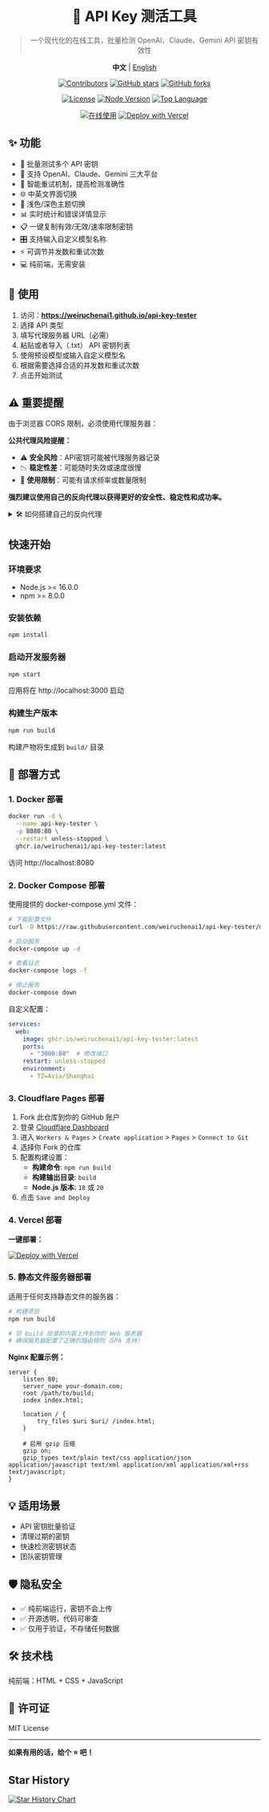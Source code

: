 <div align="center">

# 🔑 API Key 测活工具
> 一个现代化的在线工具，批量检测 OpenAI、Claude、Gemini API 密钥有效性

**中文** | [English](./README.en.md)

[![Contributors](https://img.shields.io/github/contributors/weiruchenai1/api-key-tester?style=flat&color=orange)](https://github.com/weiruchenai1/api-key-tester/graphs/contributors)
[![GitHub stars](https://img.shields.io/github/stars/weiruchenai1/api-key-tester?style=flat&color=yellow)](https://github.com/weiruchenai1/api-key-tester/stargazers)
[![GitHub forks](https://img.shields.io/github/forks/weiruchenai1/api-key-tester?style=flat&color=green)](https://github.com/weiruchenai1/api-key-tester/network/members)

[![License](https://img.shields.io/github/license/weiruchenai1/api-key-tester?style=flat&color=blue)](https://github.com/weiruchenai1/api-key-tester/blob/main/LICENSE)
[![Node Version](https://img.shields.io/badge/node-%3E=16.0.0-brightgreen?style=flat&logo=node.js)](https://nodejs.org/)
[![Top Language](https://img.shields.io/github/languages/top/weiruchenai1/api-key-tester?style=flat&logo=javascript&color=yellow)](https://github.com/weiruchenai1/api-key-tester)

[![在线使用](https://img.shields.io/badge/在线使用-GitHub%20Pages-blue?style=flat&logo=github)](https://weiruchenai1.github.io/api-key-tester)
[![Deploy with Vercel](https://img.shields.io/badge/Deploy-Vercel-black?style=flat&logo=vercel)](https://vercel.com/new/clone?repository-url=https://github.com/weiruchenai1/api-key-tester)

</div>

## ✨ 功能

- 🚀 批量测试多个 API 密钥
- 🎯 支持 OpenAI、Claude、Gemini 三大平台
- 🔄 智能重试机制，提高检测准确性
- 🌐 中英文界面切换
- 🌙 浅色/深色主题切换
- 📊 实时统计和错误详情显示
- 📋 一键复制有效/无效/速率限制密钥
- 🎛️ 支持输入自定义模型名称
- ⚡ 可调节并发数和重试次数
- 💻 纯前端，无需安装

## 🚀 使用

1. 访问：**https://weiruchenai1.github.io/api-key-tester**
2. 选择 API 类型
3. 填写代理服务器 URL（必需）
4. 粘贴或者导入（.txt） API 密钥列表
5. 使用预设模型或输入自定义模型名
6. 根据需要选择合适的并发数和重试次数
7. 点击开始测试

## ⚠️ 重要提醒

由于浏览器 CORS 限制，必须使用代理服务器：

**公共代理风险提醒：**
- ⚠️ **安全风险**：API密钥可能被代理服务器记录
- 📉 **稳定性差**：可能随时失效或速度很慢
- 🚫 **使用限制**：可能有请求频率或数量限制

**强烈建议使用自己的反向代理以获得更好的安全性、稳定性和成功率。**

<details>
<summary>🛠️ 如何搭建自己的反向代理</summary>

如果你有自己的海外服务器，可以使用 Nginx 搭建反向代理：

**前置要求：**
- 一台海外服务器（VPS）
- 一个域名，并将以下子域名解析到服务器IP：
  - `openai.your-domain.com`
  - `claude.your-domain.com` 
  - `gemini.your-domain.com`

**1. 安装 Nginx**
```bash
sudo apt-get update
sudo apt-get install nginx
```

**2. 配置域名和SSL证书**
```bash
# 申请SSL证书（使用 Let's Encrypt）
sudo apt-get install certbot python3-certbot-nginx
sudo certbot --nginx -d your-domain.com
```

**3. 创建反向代理配置**
```bash
# 为每个API创建单独的配置文件
sudo nano /etc/nginx/sites-available/openai-proxy
```

**4. 添加OpenAI配置内容**
```nginx
# OpenAI 反向代理
server {
    listen 443 ssl;
    server_name openai.your-domain.com;
    
    ssl_certificate /etc/letsencrypt/live/claude.your-domain.com/fullchain.pem;
    ssl_certificate_key /etc/letsencrypt/live/claude.your-domain.com/privkey.pem;
    
    location / {
        # DNS解析器，禁用IPv6
        resolver 8.8.8.8 ipv6=off;
        
        # 反向代理配置
        proxy_pass https://api.openai.com/;
        proxy_ssl_server_name on;
        proxy_set_header Host api.openai.com;
        proxy_set_header X-Real-IP $remote_addr;
        proxy_set_header X-Forwarded-For $proxy_add_x_forwarded_for;
        proxy_set_header X-Forwarded-Proto $scheme;
        
        # 隐藏后端服务器的CORS头，避免重复
        proxy_hide_header Access-Control-Allow-Origin;
        proxy_hide_header Access-Control-Allow-Methods;
        proxy_hide_header Access-Control-Allow-Headers;
        proxy_hide_header Access-Control-Allow-Credentials;
        
        # 处理OPTIONS预检请求
        if ($request_method = 'OPTIONS') {
            add_header Access-Control-Allow-Origin *;
            add_header Access-Control-Allow-Methods 'GET, POST, PUT, DELETE, OPTIONS';
            add_header Access-Control-Allow-Headers '*';
            add_header Access-Control-Max-Age 86400;
            return 204;
        }
        
        # 为所有其他请求添加CORS头
        add_header Access-Control-Allow-Origin * always;
        add_header Access-Control-Allow-Methods 'GET, POST, PUT, DELETE, OPTIONS' always;
        add_header Access-Control-Allow-Headers '*' always;
    }
}
```

**5. 创建Claude配置**
```bash
sudo nano /etc/nginx/sites-available/claude-proxy
```

添加以下内容：
```nginx
# Claude 反向代理
server {
    listen 443 ssl;
    server_name claude.your-domain.com;
    
    ssl_certificate /etc/letsencrypt/live/claude.your-domain.com/fullchain.pem;
    ssl_certificate_key /etc/letsencrypt/live/claude.your-domain.com/privkey.pem;
    
    location / {
        # DNS解析器，禁用IPv6
        resolver 8.8.8.8 ipv6=off;
        
        # 反向代理配置
        proxy_pass https://api.anthropic.com/;
        proxy_ssl_server_name on;
        proxy_set_header Host api.anthropic.com;
        proxy_set_header X-Real-IP $remote_addr;
        proxy_set_header X-Forwarded-For $proxy_add_x_forwarded_for;
        proxy_set_header X-Forwarded-Proto $scheme;
        
        # 隐藏后端服务器的CORS头，避免重复
        proxy_hide_header Access-Control-Allow-Origin;
        proxy_hide_header Access-Control-Allow-Methods;
        proxy_hide_header Access-Control-Allow-Headers;
        proxy_hide_header Access-Control-Allow-Credentials;
        
        # 处理OPTIONS预检请求
        if ($request_method = 'OPTIONS') {
            add_header Access-Control-Allow-Origin *;
            add_header Access-Control-Allow-Methods 'GET, POST, PUT, DELETE, OPTIONS';
            add_header Access-Control-Allow-Headers '*';
            add_header Access-Control-Max-Age 86400;
            return 204;
        }
        
        # 为所有其他请求添加CORS头
        add_header Access-Control-Allow-Origin * always;
        add_header Access-Control-Allow-Methods 'GET, POST, PUT, DELETE, OPTIONS' always;
        add_header Access-Control-Allow-Headers '*' always;
    }
}
```

**6. 创建Gemini配置**
```bash
sudo nano /etc/nginx/sites-available/gemini-proxy
```

添加以下内容：
```nginx
# Gemini 反向代理
server {
    listen 443 ssl;
    server_name gemini.your-domain.com;
    
    ssl_certificate /etc/letsencrypt/live/claude.your-domain.com/fullchain.pem;
    ssl_certificate_key /etc/letsencrypt/live/claude.your-domain.com/privkey.pem;
    
    location / {
        # DNS解析器，禁用IPv6
        resolver 8.8.8.8 ipv6=off;
        
        # 反向代理配置
        proxy_pass https://generativelanguage.googleapis.com/;
        proxy_ssl_server_name on;
        proxy_set_header Host generativelanguage.googleapis.com;
        proxy_set_header X-Real-IP $remote_addr;
        proxy_set_header X-Forwarded-For $proxy_add_x_forwarded_for;
        proxy_set_header X-Forwarded-Proto $scheme;
        
        # 隐藏后端服务器的CORS头，避免重复
        proxy_hide_header Access-Control-Allow-Origin;
        proxy_hide_header Access-Control-Allow-Methods;
        proxy_hide_header Access-Control-Allow-Headers;
        proxy_hide_header Access-Control-Allow-Credentials;
        
        # 处理OPTIONS预检请求
        if ($request_method = 'OPTIONS') {
            add_header Access-Control-Allow-Origin *;
            add_header Access-Control-Allow-Methods 'GET, POST, PUT, DELETE, OPTIONS';
            add_header Access-Control-Allow-Headers '*';
            add_header Access-Control-Max-Age 86400;
            return 204;
        }
        
        # 为所有其他请求添加CORS头
        add_header Access-Control-Allow-Origin * always;
        add_header Access-Control-Allow-Methods 'GET, POST, PUT, DELETE, OPTIONS' always;
        add_header Access-Control-Allow-Headers '*' always;
    }
}
```

**7. 启用配置**
```bash
# 启用所有代理配置
sudo ln -s /etc/nginx/sites-available/openai-proxy /etc/nginx/sites-enabled/
sudo ln -s /etc/nginx/sites-available/claude-proxy /etc/nginx/sites-enabled/
sudo ln -s /etc/nginx/sites-available/gemini-proxy /etc/nginx/sites-enabled/
```

**配置说明：**
- 将 `your-domain.com` 替换为你的实际域名
- 每个API使用单独的配置文件，便于管理
- 证书路径会在申请SSL证书后自动生成，无需手动修改

**8. 重启 Nginx**
```bash
sudo nginx -t  # 检查配置
sudo nginx -s reload  # 重新加载配置
```

**代理地址：**
测试成功后，在API Key测试工具中使用以下代理地址：
- OpenAI: `https://openai.your-domain.com`
- Claude: `https://claude.your-domain.com`  
- Gemini: `https://gemini.your-domain.com`

</details>

## 快速开始

### 环境要求

- Node.js >= 16.0.0
- npm >= 8.0.0

### 安装依赖

```bash
npm install
```

### 启动开发服务器

```bash
npm start
```

应用将在 http://localhost:3000 启动

### 构建生产版本

```bash
npm run build
```

构建产物将生成到 `build/` 目录

## 🚀 部署方式

### 1. Docker 部署

```bash
docker run -d \
  --name api-key-tester \
  -p 8080:80 \
  --restart unless-stopped \
  ghcr.io/weiruchenai1/api-key-tester:latest
```

访问 http://localhost:8080

### 2. Docker Compose 部署

使用提供的 docker-compose.yml 文件：

```bash
# 下载配置文件
curl -O https://raw.githubusercontent.com/weiruchenai1/api-key-tester/main/docker-compose.yml

# 启动服务
docker-compose up -d

# 查看日志
docker-compose logs -f

# 停止服务
docker-compose down
```

自定义配置：
```yaml
services:
  web:
    image: ghcr.io/weiruchenai1/api-key-tester:latest
    ports:
      - "3000:80"  # 修改端口
    restart: unless-stopped
    environment:
      - TZ=Asia/Shanghai
```

### 3. Cloudflare Pages 部署

1. Fork 此仓库到你的 GitHub 账户
2. 登录 [Cloudflare Dashboard](https://dash.cloudflare.com/)
3. 进入 `Workers & Pages` > `Create application` > `Pages` > `Connect to Git`
4. 选择你 Fork 的仓库
5. 配置构建设置：
   - **构建命令**: `npm run build`
   - **构建输出目录**: `build`
   - **Node.js 版本**: `18` 或 `20`
6. 点击 `Save and Deploy`

### 4. Vercel 部署

**一键部署：**

[![Deploy with Vercel](https://vercel.com/button)](https://vercel.com/new/clone?repository-url=https://github.com/weiruchenai1/api-key-tester&project-name=api-key-tester)

### 5. 静态文件服务器部署

适用于任何支持静态文件的服务器：

```bash
# 构建项目
npm run build

# 将 build 目录的内容上传到你的 Web 服务器
# 确保服务器配置了正确的路由规则（SPA 支持）
```

**Nginx 配置示例：**
```nginx
server {
    listen 80;
    server_name your-domain.com;
    root /path/to/build;
    index index.html;
    
    location / {
        try_files $uri $uri/ /index.html;
    }
    
    # 启用 gzip 压缩
    gzip on;
    gzip_types text/plain text/css application/json application/javascript text/xml application/xml application/xml+rss text/javascript;
}
```

## 💡 适用场景

- API 密钥批量验证
- 清理过期的密钥
- 快速检测密钥状态
- 团队密钥管理

## 🛡️ 隐私安全

- ✅ 纯前端运行，密钥不会上传
- ✅ 开源透明，代码可审查
- ✅ 仅用于验证，不存储任何数据

## 🛠️ 技术栈

纯前端：HTML + CSS + JavaScript

## 📄 许可证

MIT License

---

**如果有用的话，给个 ⭐ 吧！**

## Star History

<a href="https://www.star-history.com/#weiruchenai1/api-key-tester&Date">
 <picture>
   <source media="(prefers-color-scheme: dark)" srcset="https://api.star-history.com/svg?repos=weiruchenai1/api-key-tester&type=Date&theme=dark" />
   <source media="(prefers-color-scheme: light)" srcset="https://api.star-history.com/svg?repos=weiruchenai1/api-key-tester&type=Date" />
   <img alt="Star History Chart" src="https://api.star-history.com/svg?repos=weiruchenai1/api-key-tester&type=Date" />
 </picture>
</a>